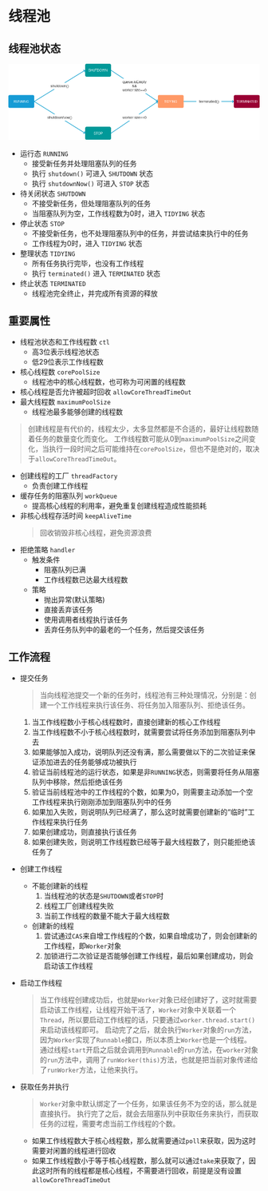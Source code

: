 # 线程池

## 线程池状态

![ThreadPoolStateActive](ThreadPoolStateActive.png)

- 运行态 `RUNNING`
    + 接受新任务并处理阻塞队列的任务
    + 执行 `shutdown()` 可进入 `SHUTDOWN` 状态
    + 执行 `shutdownNow()` 可进入 `STOP` 状态
- 待关闭状态 `SHUTDOWN`
    + 不接受新任务，但处理阻塞队列的任务
    + 当阻塞队列为空，工作线程数为0时，进入 `TIDYING` 状态
- 停止状态 `STOP`
    + 不接受新任务，也不处理阻塞队列中的任务，并尝试结束执行中的任务
    + 工作线程为0时，进入 `TIDYING` 状态
- 整理状态 `TIDYING`
    + 所有任务执行完毕，也没有工作线程
    + 执行 `terminated()` 进入 `TERMINATED` 状态
- 终止状态 `TERMINATED`
    + 线程池完全终止，并完成所有资源的释放
    
    
## 重要属性
- 线程池状态和工作线程数 `ctl`
    + 高3位表示线程池状态
    + 低29位表示工作线程数
- 核心线程数 `corePoolSize`
    + 线程池中的核心线程数，也可称为可闲置的线程数
- 核心线程是否允许被超时回收 `allowCoreThreadTimeOut`
- 最大线程数 `maximumPoolSize`
    + 线程池最多能够创建的线程数
> 创建线程是有代价的，线程太少，太多显然都是不合适的，最好让线程数随着任务的数量变化而变化。
> 工作线程数可能从0到`maximumPoolSize`之间变化，当执行一段时间之后可能维持在`corePoolSize`，但也不是绝对的，取决于`allowCoreThreadTimeOut`。
- 创建线程的工厂 `threadFactory`
    + 负责创建工作线程
- 缓存任务的阻塞队列 `workQueue`
    + 提高核心线程的利用率，避免重复创建线程造成性能损耗
- 非核心线程存活时间 `keepAliveTime `
    > 回收销毁非核心线程，避免资源浪费
- 拒绝策略 `handler`
    + 触发条件
        + 阻塞队列已满
        + 工作线程数已达最大线程数
    + 策略
        + 抛出异常(默认策略)
        + 直接丢弃该任务
        + 使用调用者线程执行该任务
        + 丢弃任务队列中的最老的一个任务，然后提交该任务
    
## 工作流程
- 提交任务
    > 当向线程池提交一个新的任务时，线程池有三种处理情况，分别是：创建一个工作线程来执行该任务、将任务加入阻塞队列、拒绝该任务。
    1. 当工作线程数小于核心线程数时，直接创建新的核心工作线程
    2. 当工作线程数不小于核心线程数时，就需要尝试将任务添加到阻塞队列中去
    3. 如果能够加入成功，说明队列还没有满，那么需要做以下的二次验证来保证添加进去的任务能够成功被执行
    4. 验证当前线程池的运行状态，如果是非`RUNNING`状态，则需要将任务从阻塞队列中移除，然后拒绝该任务
    5. 验证当前线程池中的工作线程的个数，如果为0，则需要主动添加一个空工作线程来执行刚刚添加到阻塞队列中的任务
    6. 如果加入失败，则说明队列已经满了，那么这时就需要创建新的“临时”工作线程来执行任务
    7. 如果创建成功，则直接执行该任务
    8. 如果创建失败，则说明工作线程数已经等于最大线程数了，则只能拒绝该任务了

- 创建工作线程
    + 不能创建新的线程
        1. 当线程池的状态是`SHUTDOWN`或者`STOP`时
        2. 线程工厂创建线程失败
        3. 当前工作线程的数量不能大于最大线程数
    + 创建新的线程
        1. 尝试通过`CAS`来自增工作线程的个数，如果自增成功了，则会创建新的工作线程，即`Worker`对象
        2. 加锁进行二次验证是否能够创建工作线程，最后如果创建成功，则会启动该工作线程

- 启动工作线程
    > 当工作线程创建成功后，也就是`Worker`对象已经创建好了，这时就需要启动该工作线程，让线程开始干活了，`Worker`对象中关联着一个`Thread`，所以要启动工作线程的话，只要通过`worker.thread.start()`来启动该线程即可。
     启动完了之后，就会执行`Worker`对象的`run`方法，因为`Worker`实现了`Runnable`接口，所以本质上`Worker`也是一个线程。
     通过线程`start`开启之后就会调用到`Runnable`的`run`方法，在`worker`对象的`run`方法中，调用了`runWorker(this)`方法，也就是把当前对象传递给了`runWorker`方法，让他来执行。
- 获取任务并执行
    > `Worker`对象中默认绑定了一个任务，如果该任务不为空的话，那么就是直接执行。
      执行完了之后，就会去阻塞队列中获取任务来执行，而获取任务的过程，需要考虑当前工作线程的个数。
    + 如果工作线程数大于核心线程数，那么就需要通过`poll`来获取，因为这时需要对闲置的线程进行回收
    + 如果工作线程数小于等于核心线程数，那么就可以通过`take`来获取了，因此这时所有的线程都是核心线程，不需要进行回收，前提是没有设置`allowCoreThreadTimeOut`
